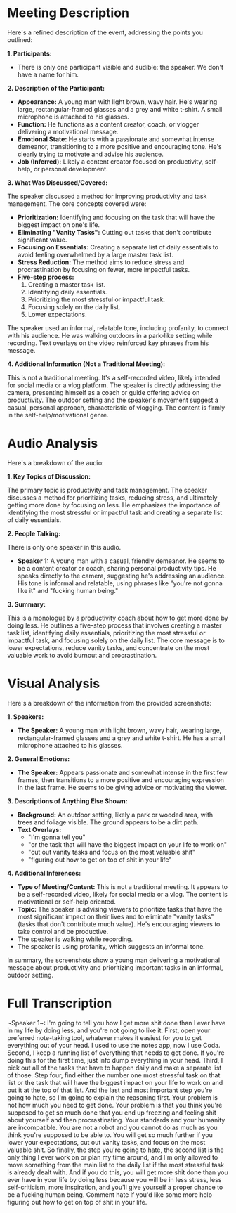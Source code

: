 # Meeting Description

Here's a refined description of the event, addressing the points you outlined:

**1. Participants:**

*   There is only one participant visible and audible: the speaker. We don't have a name for him.

**2. Description of the Participant:**

*   **Appearance:** A young man with light brown, wavy hair. He's wearing large, rectangular-framed glasses and a grey and white t-shirt. A small microphone is attached to his glasses.
*   **Function:** He functions as a content creator, coach, or vlogger delivering a motivational message.
*   **Emotional State:** He starts with a passionate and somewhat intense demeanor, transitioning to a more positive and encouraging tone. He's clearly trying to motivate and advise his audience.
*   **Job (Inferred):** Likely a content creator focused on productivity, self-help, or personal development.

**3. What Was Discussed/Covered:**

The speaker discussed a method for improving productivity and task management. The core concepts covered were:

*   **Prioritization:** Identifying and focusing on the task that will have the biggest impact on one's life.
*   **Eliminating "Vanity Tasks":** Cutting out tasks that don't contribute significant value.
*   **Focusing on Essentials:** Creating a separate list of daily essentials to avoid feeling overwhelmed by a large master task list.
*   **Stress Reduction:** The method aims to reduce stress and procrastination by focusing on fewer, more impactful tasks.
*   **Five-step process:**
    1.  Creating a master task list.
    2.  Identifying daily essentials.
    3.  Prioritizing the most stressful or impactful task.
    4.  Focusing solely on the daily list.
    5. Lower expectations.

The speaker used an informal, relatable tone, including profanity, to connect with his audience. He was walking outdoors in a park-like setting while recording. Text overlays on the video reinforced key phrases from his message.

**4. Additional Information (Not a Traditional Meeting):**

This is not a traditional meeting. It's a self-recorded video, likely intended for social media or a vlog platform. The speaker is directly addressing the camera, presenting himself as a coach or guide offering advice on productivity. The outdoor setting and the speaker's movement suggest a casual, personal approach, characteristic of vlogging. The content is firmly in the self-help/motivational genre.



# Audio Analysis

Here's a breakdown of the audio:

**1. Key Topics of Discussion:**

The primary topic is productivity and task management. The speaker discusses a method for prioritizing tasks, reducing stress, and ultimately getting more done by focusing on less. He emphasizes the importance of identifying the most stressful or impactful task and creating a separate list of daily essentials.

**2. People Talking:**

There is only one speaker in this audio.

*   **Speaker 1:** A young man with a casual, friendly demeanor. He seems to be a content creator or coach, sharing personal productivity tips. He speaks directly to the camera, suggesting he's addressing an audience. His tone is informal and relatable, using phrases like "you're not gonna like it" and "fucking human being."

**3. Summary:**

This is a monologue by a productivity coach about how to get more done by doing less. He outlines a five-step process that involves creating a master task list, identifying daily essentials, prioritizing the most stressful or impactful task, and focusing solely on the daily list. The core message is to lower expectations, reduce vanity tasks, and concentrate on the most valuable work to avoid burnout and procrastination.



# Visual Analysis

Here's a breakdown of the information from the provided screenshots:

**1. Speakers:**

*   **The Speaker:** A young man with light brown, wavy hair, wearing large, rectangular-framed glasses and a grey and white t-shirt. He has a small microphone attached to his glasses.

**2. General Emotions:**

*   **The Speaker:** Appears passionate and somewhat intense in the first few frames, then transitions to a more positive and encouraging expression in the last frame. He seems to be giving advice or motivating the viewer.

**3. Descriptions of Anything Else Shown:**

*   **Background:** An outdoor setting, likely a park or wooded area, with trees and foliage visible. The ground appears to be a dirt path.
*   **Text Overlays:**
    *   "I'm gonna tell you"
    *   "or the task that will have the biggest impact on your life to work on"
    *   "cut out vanity tasks and focus on the most valuable shit"
    *   "figuring out how to get on top of shit in your life"

**4. Additional Inferences:**

*   **Type of Meeting/Content:** This is not a traditional meeting. It appears to be a self-recorded video, likely for social media or a vlog. The content is motivational or self-help oriented.
*   **Topic:** The speaker is advising viewers to prioritize tasks that have the most significant impact on their lives and to eliminate "vanity tasks" (tasks that don't contribute much value). He's encouraging viewers to take control and be productive.
*   The speaker is walking while recording.
*   The speaker is using profanity, which suggests an informal tone.

In summary, the screenshots show a young man delivering a motivational message about productivity and prioritizing important tasks in an informal, outdoor setting.



# Full Transcription

~Speaker 1~: I'm going to tell you how I get more shit done than I ever have in my life by doing less, and you're not going to like it. First, open your preferred note-taking tool, whatever makes it easiest for you to get everything out of your head. I used to use the notes app, now I use Coda. Second, I keep a running list of everything that needs to get done. If you're doing this for the first time, just info dump everything in your head. Third, I pick out all of the tasks that have to happen daily and make a separate list of those. Step four, find either the number one most stressful task on that list or the task that will have the biggest impact on your life to work on and put it at the top of that list. And the last and most important step you're going to hate, so I'm going to explain the reasoning first. Your problem is not how much you need to get done. Your problem is that you think you're supposed to get so much done that you end up freezing and feeling shit about yourself and then procrastinating. Your standards and your humanity are incompatible. You are not a robot and you cannot do as much as you think you're supposed to be able to. You will get so much further if you lower your expectations, cut out vanity tasks, and focus on the most valuable shit. So finally, the step you're going to hate, the second list is the only thing I ever work on or plan my time around, and I'm only allowed to move something from the main list to the daily list if the most stressful task is already dealt with. And if you do this, you will get more shit done than you ever have in your life by doing less because you will be in less stress, less self-criticism, more inspiration, and you'll give yourself a proper chance to be a fucking human being. Comment hate if you'd like some more help figuring out how to get on top of shit in your life.